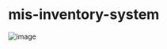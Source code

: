 # mis-inventory-system

![image](https://github.com/klsuarez/mis-inventory-system/assets/120539895/75e05e86-1ad9-4523-9d92-a63d2e266610)
